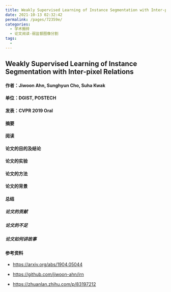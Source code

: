 ```yaml
---
title: Weakly Supervised Learning of Instance Segmentation with Inter-pixel Relations
date: 2021-10-13 02:32:42
permalink: /pages/72359e/
categories:
  - 学术搬砖
  - 论文阅读-弱监督图像分割
tags:
  - 
---
```

## Weakly Supervised Learning of Instance Segmentation with Inter-pixel Relations

#### 作者：Jiwoon Ahn, Sunghyun Cho, Suha Kwak

#### 单位：DGIST, POSTECH

#### 发表：CVPR 2019 Oral

#### 摘要



#### 阅读



#### 论文的目的及结论



#### 论文的实验



#### 论文的方法



#### 论文的背景



#### 总结

##### 论文的贡献

##### 论文的不足

##### 论文如何讲故事

#### 参考资料

- https://arxiv.org/abs/1904.05044
- https://github.com/jiwoon-ahn/irn

- https://zhuanlan.zhihu.com/p/83197212